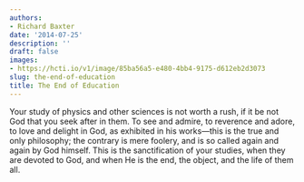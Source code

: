 ```yaml
---
authors:
- Richard Baxter
date: '2014-07-25'
description: ''
draft: false
images:
- https://hcti.io/v1/image/85ba56a5-e480-4bb4-9175-d612eb2d3073
slug: the-end-of-education
title: The End of Education
---
```


Your study of physics and other sciences is not worth a rush, if it be not God that you seek after in them. To see and admire, to reverence and adore, to love and delight in God, as exhibited in his works—this is the true and only philosophy; the contrary is mere foolery, and is so called again and again by God himself. This is the sanctification of your studies, when they are devoted to God, and when He is the end, the object, and the life of them all.